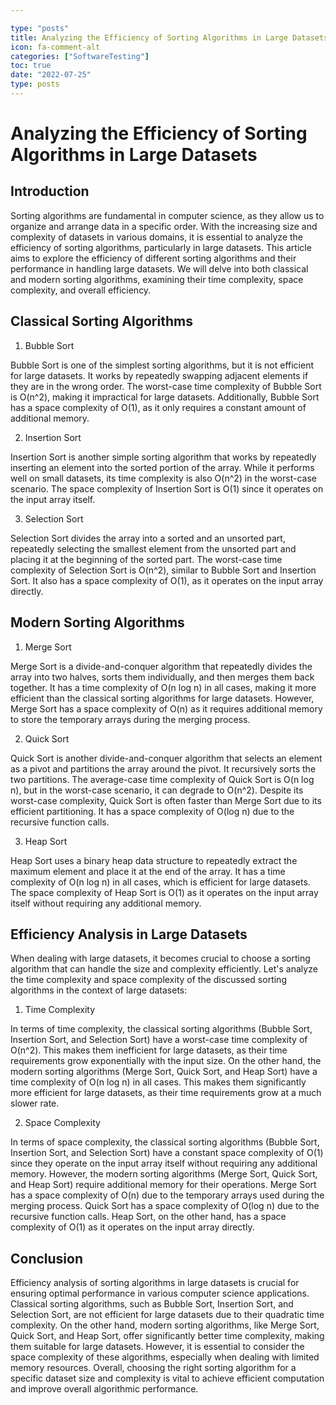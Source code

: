 ```yaml
---

type: "posts"
title: Analyzing the Efficiency of Sorting Algorithms in Large Datasets
icon: fa-comment-alt
categories: ["SoftwareTesting"]
toc: true
date: "2022-07-25"
type: posts
---
```





# Analyzing the Efficiency of Sorting Algorithms in Large Datasets

## Introduction

Sorting algorithms are fundamental in computer science, as they allow us to organize and arrange data in a specific order. With the increasing size and complexity of datasets in various domains, it is essential to analyze the efficiency of sorting algorithms, particularly in large datasets. This article aims to explore the efficiency of different sorting algorithms and their performance in handling large datasets. We will delve into both classical and modern sorting algorithms, examining their time complexity, space complexity, and overall efficiency.

## Classical Sorting Algorithms

1. Bubble Sort

Bubble Sort is one of the simplest sorting algorithms, but it is not efficient for large datasets. It works by repeatedly swapping adjacent elements if they are in the wrong order. The worst-case time complexity of Bubble Sort is O(n^2), making it impractical for large datasets. Additionally, Bubble Sort has a space complexity of O(1), as it only requires a constant amount of additional memory.

2. Insertion Sort

Insertion Sort is another simple sorting algorithm that works by repeatedly inserting an element into the sorted portion of the array. While it performs well on small datasets, its time complexity is also O(n^2) in the worst-case scenario. The space complexity of Insertion Sort is O(1) since it operates on the input array itself.

3. Selection Sort

Selection Sort divides the array into a sorted and an unsorted part, repeatedly selecting the smallest element from the unsorted part and placing it at the beginning of the sorted part. The worst-case time complexity of Selection Sort is O(n^2), similar to Bubble Sort and Insertion Sort. It also has a space complexity of O(1), as it operates on the input array directly.

## Modern Sorting Algorithms

1. Merge Sort

Merge Sort is a divide-and-conquer algorithm that repeatedly divides the array into two halves, sorts them individually, and then merges them back together. It has a time complexity of O(n log n) in all cases, making it more efficient than the classical sorting algorithms for large datasets. However, Merge Sort has a space complexity of O(n) as it requires additional memory to store the temporary arrays during the merging process.

2. Quick Sort

Quick Sort is another divide-and-conquer algorithm that selects an element as a pivot and partitions the array around the pivot. It recursively sorts the two partitions. The average-case time complexity of Quick Sort is O(n log n), but in the worst-case scenario, it can degrade to O(n^2). Despite its worst-case complexity, Quick Sort is often faster than Merge Sort due to its efficient partitioning. It has a space complexity of O(log n) due to the recursive function calls.

3. Heap Sort

Heap Sort uses a binary heap data structure to repeatedly extract the maximum element and place it at the end of the array. It has a time complexity of O(n log n) in all cases, which is efficient for large datasets. The space complexity of Heap Sort is O(1) as it operates on the input array itself without requiring any additional memory.

## Efficiency Analysis in Large Datasets

When dealing with large datasets, it becomes crucial to choose a sorting algorithm that can handle the size and complexity efficiently. Let's analyze the time complexity and space complexity of the discussed sorting algorithms in the context of large datasets:

1. Time Complexity

In terms of time complexity, the classical sorting algorithms (Bubble Sort, Insertion Sort, and Selection Sort) have a worst-case time complexity of O(n^2). This makes them inefficient for large datasets, as their time requirements grow exponentially with the input size. On the other hand, the modern sorting algorithms (Merge Sort, Quick Sort, and Heap Sort) have a time complexity of O(n log n) in all cases. This makes them significantly more efficient for large datasets, as their time requirements grow at a much slower rate.

2. Space Complexity

In terms of space complexity, the classical sorting algorithms (Bubble Sort, Insertion Sort, and Selection Sort) have a constant space complexity of O(1) since they operate on the input array itself without requiring any additional memory. However, the modern sorting algorithms (Merge Sort, Quick Sort, and Heap Sort) require additional memory for their operations. Merge Sort has a space complexity of O(n) due to the temporary arrays used during the merging process. Quick Sort has a space complexity of O(log n) due to the recursive function calls. Heap Sort, on the other hand, has a space complexity of O(1) as it operates on the input array directly.

## Conclusion

Efficiency analysis of sorting algorithms in large datasets is crucial for ensuring optimal performance in various computer science applications. Classical sorting algorithms, such as Bubble Sort, Insertion Sort, and Selection Sort, are not efficient for large datasets due to their quadratic time complexity. On the other hand, modern sorting algorithms, like Merge Sort, Quick Sort, and Heap Sort, offer significantly better time complexity, making them suitable for large datasets. However, it is essential to consider the space complexity of these algorithms, especially when dealing with limited memory resources. Overall, choosing the right sorting algorithm for a specific dataset size and complexity is vital to achieve efficient computation and improve overall algorithmic performance.